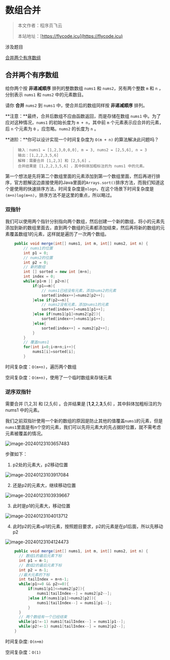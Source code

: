 # 数组合并
> 本文作者：程序员飞云
>
> 本站地址：[https://flycode.icu](https://flycode.icu)

涉及题目

[合并两个有序数组](https://leetcode.cn/problems/merge-sorted-array/description/)



## 合并两个有序数组

给你两个按 **非递减顺序** 排列的整数数组 `nums1` 和 `nums2`，另有两个整数 `m` 和 `n` ，分别表示 `nums1` 和 `nums2` 中的元素数目。

请你 **合并** `nums2` 到 `nums1` 中，使合并后的数组同样按 **非递减顺序** 排列。

**注意：**最终，合并后数组不应由函数返回，而是存储在数组 `nums1` 中。为了应对这种情况，`nums1` 的初始长度为 `m + n`，其中前 `m` 个元素表示应合并的元素，后 `n` 个元素为 `0` ，应忽略。`nums2` 的长度为 `n` 。

**进阶：**你可以设计实现一个时间复杂度为 `O(m + n)` 的算法解决此问题吗？

> ```
> 输入：nums1 = [1,2,3,0,0,0], m = 3, nums2 = [2,5,6], n = 3
> 输出：[1,2,2,3,5,6]
> 解释：需要合并 [1,2,3] 和 [2,5,6] 。
> 合并结果是 [1,2,2,3,5,6] ，其中斜体加粗标注的为 nums1 中的元素。
> ```

第一个想法是先将第二个数组里面的元素添加到第一个数组里面，然后再进行排序，官方题解这边直接使用的Java里面的`Arrays.sort()`排序方法，而我们知道这个是使用的快速排序方法，时间复杂度是`nlogn`，在这个场景下时间复杂度是`(m+n)log(m+n)`，排序方法不是这里的重点，所以略过。

### 双指针

我们可以使用两个指针分别指向两个数组，然后创建一个新的数组，将小的元素先添加到新的数组里面去，直到两个数组的元素都添加结束，然后再将新的数组的元素覆盖数组1的元素，这样就是遍历了一次两个数组。

```java
    public void merge(int[] nums1, int m, int[] nums2, int n) {
        // nums1的位置
        int p1 = 0;
        // nums2的位置
        int p2 = 0;
        // 新的数组
        int [] sorted = new int [m+n];
        int index = 0;
        while(p1<m || p2<n){
            if(p1==m){
                // nums1已经没有元素，添加nums2的元素
                sorted[index++]=nums2[p2++];
            }else if(p2==n){
                // nums2没有元素，添加nums1的元素
                sorted[index++]=nums1[p1++];
            }else if(nums1[p1]<nums2[p2]){
                sorted[index++]=nums1[p1++];
            }else{
                sorted[index++] = nums2[p2++];
            }
        }
        // 覆盖nums1
        for(int i=0;i<m+n;i++){
            nums1[i]=sorted[i];
        }
```

时间复杂度：`O(m+n)`，遍历两个数组

空间复杂度：`O(m+n)`，使用了一个临时数组来存储元素



### 逆序双指针

需要合并 [1,2,3] 和 [2,5,6] 。合并结果是 [**1**,**2**,2,**3**,5,6] ，其中斜体加粗标注的为 nums1 中的元素。

我们之前双指针使用一个新的数组的原因是防止其他的值覆盖`nums1`的元素，但是`nums1`里面是有n个空的元素，我们可以先将元素大的先占据好位置，就不需考虑元素被覆盖的情况。

![image-20240123103657483](http://cdn.flycode.icu/codeCenterImg/202401231036537.png)

步骤如下：

1.  p2处的元素大，p2移动位置

![image-20240123103917084](http://cdn.flycode.icu/codeCenterImg/202401231039139.png)

2. 还是p2的元素大，继续移动位置

![image-20240123103939667](http://cdn.flycode.icu/codeCenterImg/202401231039717.png)

3. 此时是p1的元素大，移动位置

![image-20240123104013712](http://cdn.flycode.icu/codeCenterImg/202401231040765.png)

4. 此时p2的元素`=`p1的元素，按照题目要求，p2的元素是在p1后面，所以先移动p2

![image-20240123104124473](http://cdn.flycode.icu/codeCenterImg/202401231041526.png)



```java
    public void merge(int[] nums1, int m, int[] nums2, int n) {
      // 数组1的最后元素下标
      int p1 = m-1;
      // 数组2的最后元素下标
      int p2 = n-1;
      //最大元素的下标
      int tailIndex = m+n-1;
      while(p1>=0 && p2>=0){
          if(nums1[p1]<=nums2[p2]){
              nums1[tailIndex--] = nums2[p2--];
          }else if(nums1[p1]>nums2[p2]){
              nums1[tailIndex--] = nums1[p1--];
          }
      } 
      // 两个数组有一个已经结束
      while(p1!=-1) nums1[tailIndex--] = nums1[p1--];
      while(p2!=-1) nums1[tailIndex--] = nums2[p2--];
    }
```

时间复杂度: `O(n+m)`

空间复杂度：`O(1)`

